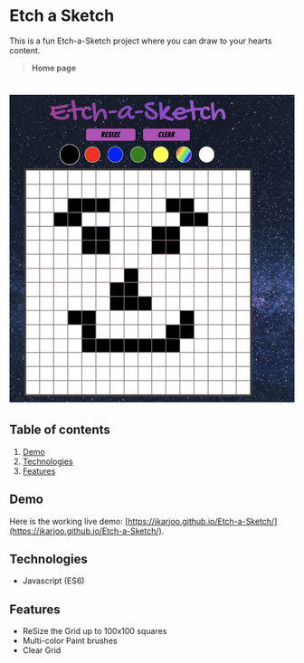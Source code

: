 # Etch a Sketch

This is a fun Etch-a-Sketch project where you can draw to your hearts content.

> **Home page**

# ![Etch a Sketch](images/screenshot.png)

## Table of contents

1. [Demo](#demo)
2. [Technologies](#technologies)
3. [Features](#features)

## Demo

Here is the working live demo:
[https://jkarjoo.github.io/Etch-a-Sketch/](https://jkarjoo.github.io/Etch-a-Sketch/).

## Technologies

- Javascript (ES6)

## Features

- ReSize the Grid up to 100x100 squares
- Multi-color Paint brushes
- Clear Grid

